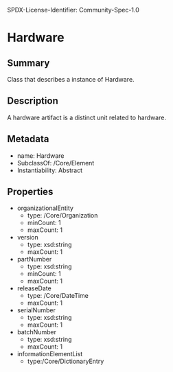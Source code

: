 SPDX-License-Identifier: Community-Spec-1.0

# Hardware

## Summary
Class that describes a instance of Hardware.

## Description
A hardware artifact is a distinct unit related to hardware.

## Metadata
- name: Hardware
- SubclassOf: /Core/Element
- Instantiability: Abstract

## Properties
- organizationalEntity
  - type: /Core/Organization
  - minCount: 1
  - maxCount: 1
- version
  - type: xsd:string
  - maxCount: 1
- partNumber
  - type: xsd:string
  - minCount: 1
  - maxCount: 1
- releaseDate
  - type: /Core/DateTime
  - maxCount: 1
- serialNumber
  - type: xsd:string
  - maxCount: 1
- batchNumber 
  - type: xsd:string
  - maxCount: 1
- informationElementList 
  - type:/Core/DictionaryEntry
